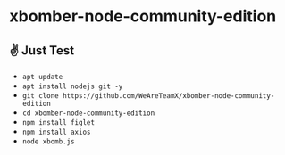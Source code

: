 # xbomber-node-community-edition

## ✌️ Just Test

* `apt update `
* `apt install nodejs git -y `
* `git clone https://github.com/WeAreTeamX/xbomber-node-community-edition`
* `cd xbomber-node-community-edition`
* `npm install figlet`
* `npm install axios`
* `node xbomb.js`

